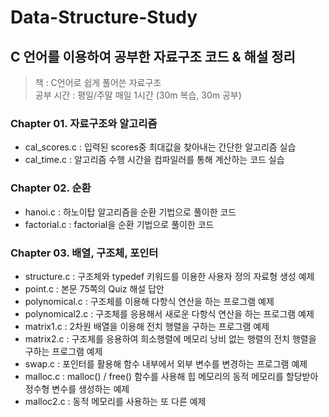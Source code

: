 # Data-Structure-Study
## C 언어를 이용하여 공부한 자료구조 코드 & 해설 정리
> 책 : C언어로 쉽게 풀어쓴 자료구조
<br>공부 시간 : 평일/주말 매일 1시간 (30m 복습, 30m 공부)

### Chapter 01. 자료구조와 알고리즘
- cal_scores.c : 입력된 scores중 최대값을 찾아내는 간단한 알고리즘 실습
- cal_time.c : 알고리즘 수행 시간을 컴파일러를 통해 계산하는 코드 실습

### Chapter 02. 순환
- hanoi.c : 하노이탑 알고리즘을 순환 기법으로 풀이한 코드
- factorial.c : factorial을 순환 기법으로 풀이한 코드

### Chapter 03. 배열, 구조체, 포인터
- structure.c : 구조체와 typedef 키워드를 이용한 사용자 정의 자료형 생성 예제
- point.c : 본문 75쪽의 Quiz 해설 답안
- polynomical.c : 구조체를 이용해 다항식 연산을 하는 프로그램 예제
- polynomical2.c : 구조체를 응용해서 새로운 다항식 연산을 하는 프로그램 예제
- matrix1.c : 2차원 배열을 이용해 전치 행렬을 구하는 프로그램 예제
- matrix2.c : 구조체를 응용하여 희소행렬에 메모리 낭비 없는 행렬의 전치 행렬을 구하는 프로그램 예제
- swap.c : 포인터를 활용해 함수 내부에서 외부 변수를 변경하는 프로그램 예제
- malloc.c : malloc() / free() 함수를 사용해 힙 메모리의 동적 메모리를 할당받아 정수형 변수를 생성하는 예제
- malloc2.c : 동적 메모리를 사용하는 또 다른 예제